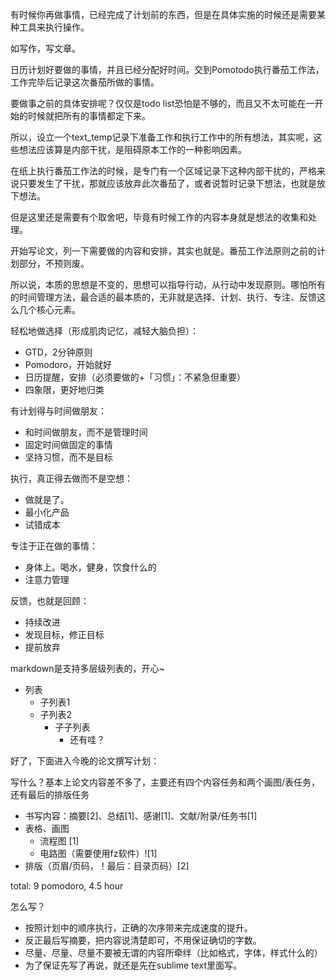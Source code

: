 有时候你再做事情，已经完成了计划前的东西，但是在具体实施的时候还是需要某种工具来执行操作。

如写作，写文章。

日历计划好要做的事情，并且已经分配好时间。交到Pomotodo执行番茄工作法，工作完毕后记录这次番茄所做的事情。

要做事之前的具体安排呢？仅仅是todo list恐怕是不够的，而且又不太可能在一开始的时候就把所有的事情都定下来。

所以，设立一个text_temp记录下准备工作和执行工作中的所有想法，其实呢，这些想法应该算是内部干扰，是阻碍原本工作的一种影响因素。

在纸上执行番茄工作法的时候，是专门有一个区域记录下这种内部干扰的，严格来说只要发生了干扰，那就应该放弃此次番茄了，或者说暂时记录下想法，也就是放下想法。

但是这里还是需要有个取舍吧，毕竟有时候工作的内容本身就是想法的收集和处理。

开始写论文，列一下需要做的内容和安排，其实也就是。番茄工作法原则之前的计划部分，不预则废。

所以说，本质的思想是不变的，思想可以指导行动，从行动中发现原则。哪怕所有的时间管理方法，最合适的最本质的，无非就是选择、计划、执行、专注、反馈这么几个核心元素。

轻松地做选择（形成肌肉记忆，减轻大脑负担）：
- GTD，2分钟原则
- Pomodoro，开始就好
- 日历提醒，安排（必须要做的+「习惯」：不紧急但重要）
- 四象限，更好地归类

有计划得与时间做朋友：
- 和时间做朋友，而不是管理时间
- 固定时间做固定的事情
- 坚持习惯，而不是目标

执行，真正得去做而不是空想：
- 做就是了。
- 最小化产品
- 试错成本

专注于正在做的事情：
- 身体上。喝水，健身，饮食什么的
- 注意力管理

反馈，也就是回顾：
- 持续改进
- 发现目标，修正目标
- 提前放弃

markdown是支持多层级列表的，开心~

- 列表
    + 子列表1
    + 子列表2
        * 子子列表
            - 还有哇？

好了，下面进入今晚的论文撰写计划：

写什么？基本上论文内容差不多了，主要还有四个内容任务和两个画图/表任务，还有最后的排版任务

- 书写内容：摘要[2]、总结[1]、感谢[1]、文献/附录/任务书[1] 
- 表格、画图
    + 流程图 [1]
    + 电路图（需要使用fz软件）![1]
- 排版（页眉/页码，！最后：目录页码）[2]

total: 9 pomodoro, 4.5 hour

怎么写？

- 按照计划中的顺序执行，正确的次序带来完成速度的提升。
- 反正最后写摘要，把内容说清楚即可，不用保证确切的字数。
- 尽量、尽量、尽量不要被无谓的内容所牵绊（比如格式，字体，样式什么的）
- 为了保证先写了再说，就还是先在sublime text里面写。

